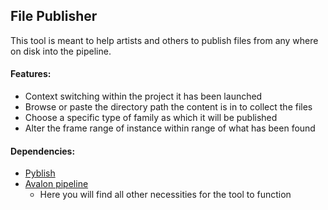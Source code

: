 ## File Publisher

This tool is meant to help artists and others to publish files from any where on
disk into the pipeline.

#### Features:

* Context switching within the project it has been launched
* Browse or paste the directory path the content is in to collect the files
* Choose a specific type of family as which it will be published
* Alter the frame range of instance within range of what has been found

#### Dependencies:

* [Pyblish](https://github.com/pyblish)
* [Avalon pipeline](https://github.com/getavalon)
  * Here you will find all other necessities for the tool to function